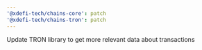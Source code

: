 ```yaml
---
'@xdefi-tech/chains-core': patch
'@xdefi-tech/chains-tron': patch
---
```


Update TRON library to get more relevant data about transactions

